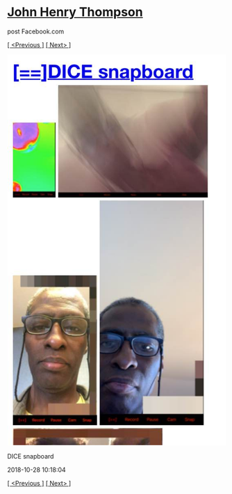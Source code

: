 # [John Henry Thompson](../README.md)
post Facebook.com

[[ <Previous ]](2018-10-30-4.md) [[ Next> ]](2018-10-24-1.md)

[![](../media/2018-10-28/Timeline-Photos-DICE-snapboard.jpg)](../README.md)

DICE snapboard

2018-10-28 10:18:04

[[ <Previous ]](2018-10-30-4.md) [[ Next> ]](2018-10-24-1.md)